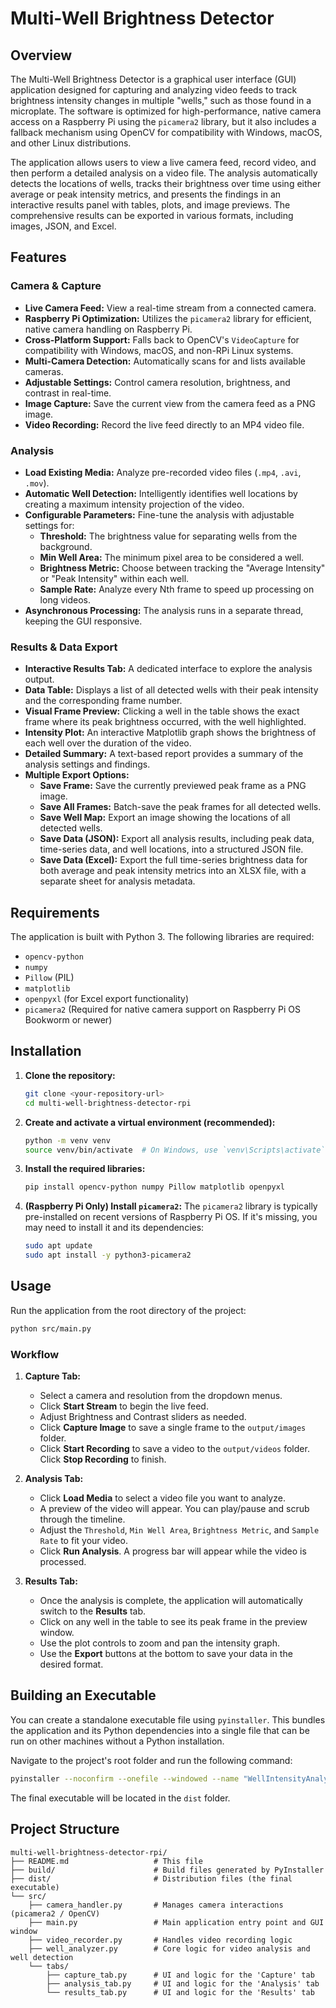 # Multi-Well Brightness Detector

## Overview

The Multi-Well Brightness Detector is a graphical user interface (GUI) application designed for capturing and analyzing video feeds to track brightness intensity changes in multiple "wells," such as those found in a microplate. The software is optimized for high-performance, native camera access on a Raspberry Pi using the `picamera2` library, but it also includes a fallback mechanism using OpenCV for compatibility with Windows, macOS, and other Linux distributions.

The application allows users to view a live camera feed, record video, and then perform a detailed analysis on a video file. The analysis automatically detects the locations of wells, tracks their brightness over time using either average or peak intensity metrics, and presents the findings in an interactive results panel with tables, plots, and image previews. The comprehensive results can be exported in various formats, including images, JSON, and Excel.

## Features

### Camera & Capture

- **Live Camera Feed:** View a real-time stream from a connected camera.
- **Raspberry Pi Optimization:** Utilizes the `picamera2` library for efficient, native camera handling on Raspberry Pi.
- **Cross-Platform Support:** Falls back to OpenCV's `VideoCapture` for compatibility with Windows, macOS, and non-RPi Linux systems.
- **Multi-Camera Detection:** Automatically scans for and lists available cameras.
- **Adjustable Settings:** Control camera resolution, brightness, and contrast in real-time.
- **Image Capture:** Save the current view from the camera feed as a PNG image.
- **Video Recording:** Record the live feed directly to an MP4 video file.

### Analysis

- **Load Existing Media:** Analyze pre-recorded video files (`.mp4`, `.avi`, `.mov`).
- **Automatic Well Detection:** Intelligently identifies well locations by creating a maximum intensity projection of the video.
- **Configurable Parameters:** Fine-tune the analysis with adjustable settings for:
  - **Threshold:** The brightness value for separating wells from the background.
  - **Min Well Area:** The minimum pixel area to be considered a well.
  - **Brightness Metric:** Choose between tracking the "Average Intensity" or "Peak Intensity" within each well.
  - **Sample Rate:** Analyze every Nth frame to speed up processing on long videos.
- **Asynchronous Processing:** The analysis runs in a separate thread, keeping the GUI responsive.

### Results & Data Export

- **Interactive Results Tab:** A dedicated interface to explore the analysis output.
- **Data Table:** Displays a list of all detected wells with their peak intensity and the corresponding frame number.
- **Visual Frame Preview:** Clicking a well in the table shows the exact frame where its peak brightness occurred, with the well highlighted.
- **Intensity Plot:** An interactive Matplotlib graph shows the brightness of each well over the duration of the video.
- **Detailed Summary:** A text-based report provides a summary of the analysis settings and findings.
- **Multiple Export Options:**
  - **Save Frame:** Save the currently previewed peak frame as a PNG image.
  - **Save All Frames:** Batch-save the peak frames for all detected wells.
  - **Save Well Map:** Export an image showing the locations of all detected wells.
  - **Save Data (JSON):** Export all analysis results, including peak data, time-series data, and well locations, into a structured JSON file.
  - **Save Data (Excel):** Export the full time-series brightness data for both average and peak intensity metrics into an XLSX file, with a separate sheet for analysis metadata.

## Requirements

The application is built with Python 3. The following libraries are required:

- `opencv-python`
- `numpy`
- `Pillow` (PIL)
- `matplotlib`
- `openpyxl` (for Excel export functionality)
- `picamera2` (Required for native camera support on Raspberry Pi OS Bookworm or newer)

## Installation

1.  **Clone the repository:**

    ```bash
    git clone <your-repository-url>
    cd multi-well-brightness-detector-rpi
    ```

2.  **Create and activate a virtual environment (recommended):**

    ```bash
    python -m venv venv
    source venv/bin/activate  # On Windows, use `venv\Scripts\activate`
    ```

3.  **Install the required libraries:**

    ```bash
    pip install opencv-python numpy Pillow matplotlib openpyxl
    ```

4.  **(Raspberry Pi Only) Install `picamera2`:**
    The `picamera2` library is typically pre-installed on recent versions of Raspberry Pi OS. If it's missing, you may need to install it and its dependencies:
    ```bash
    sudo apt update
    sudo apt install -y python3-picamera2
    ```

## Usage

Run the application from the root directory of the project:

```bash
python src/main.py
```

### Workflow

1.  **Capture Tab:**

    - Select a camera and resolution from the dropdown menus.
    - Click **Start Stream** to begin the live feed.
    - Adjust Brightness and Contrast sliders as needed.
    - Click **Capture Image** to save a single frame to the `output/images` folder.
    - Click **Start Recording** to save a video to the `output/videos` folder. Click **Stop Recording** to finish.

2.  **Analysis Tab:**

    - Click **Load Media** to select a video file you want to analyze.
    - A preview of the video will appear. You can play/pause and scrub through the timeline.
    - Adjust the `Threshold`, `Min Well Area`, `Brightness Metric`, and `Sample Rate` to fit your video.
    - Click **Run Analysis**. A progress bar will appear while the video is processed.

3.  **Results Tab:**
    - Once the analysis is complete, the application will automatically switch to the **Results** tab.
    - Click on any well in the table to see its peak frame in the preview window.
    - Use the plot controls to zoom and pan the intensity graph.
    - Use the **Export** buttons at the bottom to save your data in the desired format.

## Building an Executable

You can create a standalone executable file using `pyinstaller`. This bundles the application and its Python dependencies into a single file that can be run on other machines without a Python installation.

Navigate to the project's root folder and run the following command:

```bash
pyinstaller --noconfirm --onefile --windowed --name "WellIntensityAnalyzer" src/main.py
```

The final executable will be located in the `dist` folder.

## Project Structure

```
multi-well-brightness-detector-rpi/
├── README.md                   # This file
├── build/                      # Build files generated by PyInstaller
├── dist/                       # Distribution files (the final executable)
└── src/
    ├── camera_handler.py       # Manages camera interactions (picamera2 / OpenCV)
    ├── main.py                 # Main application entry point and GUI window
    ├── video_recorder.py       # Handles video recording logic
    ├── well_analyzer.py        # Core logic for video analysis and well detection
    └── tabs/
        ├── capture_tab.py      # UI and logic for the 'Capture' tab
        ├── analysis_tab.py     # UI and logic for the 'Analysis' tab
        └── results_tab.py      # UI and logic for the 'Results' tab
```
